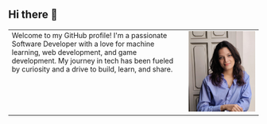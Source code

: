 ## Hi there 👋
<table>
  <tr>
    <td style="vertical-align: top;" width="70%">
      Welcome to my GitHub profile! I'm a passionate Software Developer with a love for machine learning, web development, and game development. My journey in tech has been fueled by curiosity and a drive to build, learn, and share.
    </td>
    <td style="padding-left: 10px;" width="35%" outline="transparent">
      <img src="SARAA.jpg" />
    </td>
  </tr>
</table>


<!--
**Penorkaa/Penorkaa** is a ✨ _special_ ✨ repository because its `README.md` (this file) appears on your GitHub profile.

Here are some ideas to get you started:

- 🔭 I’m currently working on ...
- 🌱 I’m currently learning ...
- 👯 I’m looking to collaborate on ...
- 🤔 I’m looking for help with ...
- 💬 Ask me about ...
- 📫 How to reach me: ...
- 😄 Pronouns: ...
- ⚡ Fun fact: ...
-->
